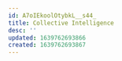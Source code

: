 ```yaml
---
id: A7oIEkoolOtybkL__s44_
title: Collective Intelligence
desc: ''
updated: 1639762693866
created: 1639762693867
---
```


